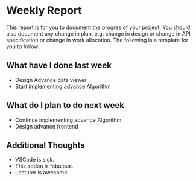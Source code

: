 # Weekly Report

This report is for you to document the progres of your project. You should also document any change in plan, e.g. change in design or change in API specification or change in work allocation. The following is a template for you to follow.

## What have I done last week

-   Design Advance data viewer
-   Start implementing advance Algorithm

## What do I plan to do next week

-   Continue implementing advance Algorithm
-   Design advance frontend

## Additional Thoughts

-   VSCode is sick.
-   This addon is fabulous.
-   Lecturer is awesome.
